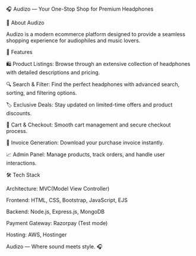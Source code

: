 🎧 Audizo — Your One-Stop Shop for Premium Headphones

🌟 About Audizo

Audizo is a modern ecommerce platform designed to provide a seamless shopping experience for audiophiles and music lovers.

🚀 Features

🛍️ Product Listings: Browse through an extensive collection of headphones with detailed descriptions and pricing.

🔍 Search & Filter: Find the perfect headphones with advanced search, sorting, and filtering options.

🏷️ Exclusive Deals: Stay updated on limited-time offers and product discounts.

🛒 Cart & Checkout: Smooth cart management and secure checkout process.

🧾 Invoice Generation: Download your purchase invoice instantly.

📈 Admin Panel: Manage products, track orders, and handle user interactions.

🛠️ Tech Stack

Architecture: MVC(Model View Controller)

Frontend: HTML, CSS, Bootstrap, JavaScript, EJS

Backend: Node.js, Express.js, MongoDB

Payment Gateway: Razorpay (Test mode)

Hosting: AWS, Hostinger


Audizo — Where sound meets style. 🎧

